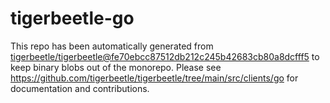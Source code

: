 # tigerbeetle-go
This repo has been automatically generated from
[tigerbeetle/tigerbeetle@fe70ebcc87512db212c245b42683cb80a8dcfff5](https://github.com/tigerbeetle/tigerbeetle/commit/fe70ebcc87512db212c245b42683cb80a8dcfff5)
to keep binary blobs out of the monorepo.
Please see
<https://github.com/tigerbeetle/tigerbeetle/tree/main/src/clients/go>
for documentation and contributions.